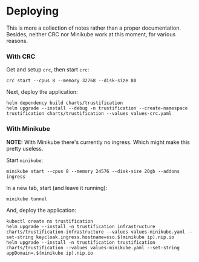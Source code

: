# Deploying

This is more a collection of notes rather than a proper documentation. Besides, neither CRC nor Minikube work at this
moment, for various reasons.

### With CRC

Get and setup `crc`, then start `crc`:

```shell
crc start --cpus 8 --memory 32768 --disk-size 80
```

Next, deploy the application:

```shell
helm dependency build charts/trustification
helm upgrade --install --debug -n trustification --create-namespace trustification charts/trustification --values values-crc.yaml
```

### With Minikube

**NOTE:** With Minikube there's currently no ingress. Which might make this pretty useless.

Start `minikube`:

```shell
minikube start --cpus 8 --memory 24576 --disk-size 20gb --addons ingress
```

In a new tab, start (and leave it running):

```shell
minikube tunnel
```

And, deploy the application:

```shell
kubectl create ns trustification
helm upgrade --install -n trustification infrastructure charts/trustification-infrastructure --values values-minikube.yaml --set-string keycloak.ingress.hostname=sso.$(minikube ip).nip.io
helm upgrade --install -n trustification trustification charts/trustification --values values-minikube.yaml --set-string appDomain=.$(minikube ip).nip.io
```
